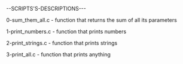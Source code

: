 --SCRIPTS'S-DESCRIPTIONS---

0-sum_them_all.c - function that returns the sum of all its parameters

1-print_numbers.c - function that prints numbers

2-print_strings.c - function that prints strings

3-print_all.c - function that prints anything
